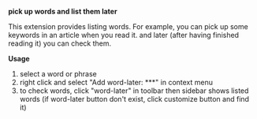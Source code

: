 **pick up words and list them later**

This extension provides listing words. For example, you can pick up some keywords in an article when you read it. and later (after having finished reading it) you can check them.

**Usage**

1. select a word or phrase
1. right click and select "Add word-later: ***" in context menu
1. to check words, click "word-later" in toolbar then
sidebar shows listed words (if word-later button don't exist, click customize button and find it)